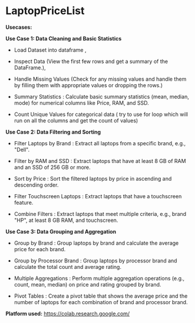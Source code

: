 # LaptopPriceList

**Usecases:**

**Use Case 1: Data Cleaning and Basic Statistics**
- Load Dataset into dataframe ,

- Inspect Data (View the first few rows and get a summary of the DataFrame.),

- Handle Missing Values (Check for any missing values and handle them by filling them with appropriate values or dropping the rows.)

- Summary Statistics : Calculate basic summary statistics (mean, median, mode) for numerical columns like Price, RAM, and SSD.

- Count Unique Values for categorical data ( try to use for loop which will run on all the columns and get the count of values)
 
**Use Case 2: Data Filtering and Sorting**

- Filter Laptops by Brand : Extract all laptops from a specific brand, e.g., "Dell".
  
- Filter by RAM and SSD : Extract laptops that have at least 8 GB of RAM and an SSD of 256 GB or more.

- Sort by Price : Sort the filtered laptops by price in ascending and descending order.

- Filter Touchscreen Laptops : Extract laptops that have a touchscreen feature.

- Combine Filters : Extract laptops that meet multiple criteria, e.g., brand "HP", at least 8 GB RAM, and touchscreen.
 
**Use Case 3: Data Grouping and Aggregation**

- Group by Brand : Group laptops by brand and calculate the average price for each brand.
  
- Group by Processor Brand : Group laptops by processor brand and calculate the total count and average rating.

- Multiple Aggregations : Perform multiple aggregation operations (e.g., count, mean, median) on price and rating grouped by brand.
  
- Pivot Tables : Create a pivot table that shows the average price and the number of laptops for each combination of brand and processor brand.

**Platform used:**
https://colab.research.google.com/
